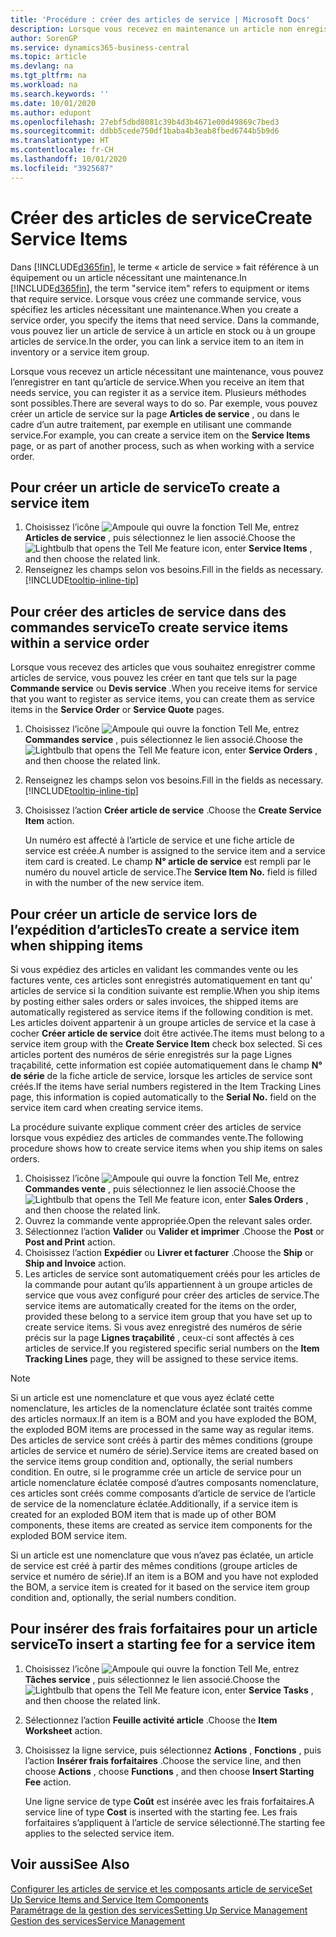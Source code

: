 ```yaml
---
title: 'Procédure : créer des articles de service | Microsoft Docs'
description: Lorsque vous recevez en maintenance un article non enregistré, vous pouvez l’enregistrer en tant qu’article de service.
author: SorenGP
ms.service: dynamics365-business-central
ms.topic: article
ms.devlang: na
ms.tgt_pltfrm: na
ms.workload: na
ms.search.keywords: ''
ms.date: 10/01/2020
ms.author: edupont
ms.openlocfilehash: 27ebf5dbd8081c39b4d3b4671e00d49869c7bed3
ms.sourcegitcommit: ddbb5cede750df1baba4b3eab8fbed6744b5b9d6
ms.translationtype: HT
ms.contentlocale: fr-CH
ms.lasthandoff: 10/01/2020
ms.locfileid: "3925687"
---
```

# <a name="create-service-items"></a><span data-ttu-id="2f854-103">Créer des articles de service</span><span class="sxs-lookup"><span data-stu-id="2f854-103">Create Service Items</span></span>
<span data-ttu-id="2f854-104">Dans [!INCLUDE[d365fin](includes/d365fin_md.md)], le terme « article de service » fait référence à un équipement ou un article nécessitant une maintenance.</span><span class="sxs-lookup"><span data-stu-id="2f854-104">In [!INCLUDE[d365fin](includes/d365fin_md.md)], the term "service item" refers to equipment or items that require service.</span></span> <span data-ttu-id="2f854-105">Lorsque vous créez une commande service, vous spécifiez les articles nécessitant une maintenance.</span><span class="sxs-lookup"><span data-stu-id="2f854-105">When you create a service order, you specify the items that need service.</span></span> <span data-ttu-id="2f854-106">Dans la commande, vous pouvez lier un article de service à un article en stock ou à un groupe articles de service.</span><span class="sxs-lookup"><span data-stu-id="2f854-106">In the order, you can link a service item to an item in inventory or a service item group.</span></span>    

<span data-ttu-id="2f854-107">Lorsque vous recevez un article nécessitant une maintenance, vous pouvez l’enregistrer en tant qu’article de service.</span><span class="sxs-lookup"><span data-stu-id="2f854-107">When you receive an item that needs service, you can register it as a service item.</span></span> <span data-ttu-id="2f854-108">Plusieurs méthodes sont possibles.</span><span class="sxs-lookup"><span data-stu-id="2f854-108">There are several ways to do so.</span></span> <span data-ttu-id="2f854-109">Par exemple, vous pouvez créer un article de service sur la page **Articles de service** , ou dans le cadre d’un autre traitement, par exemple en utilisant une commande service.</span><span class="sxs-lookup"><span data-stu-id="2f854-109">For example, you can create a service item on the **Service Items** page, or as part of another process, such as when working with a service order.</span></span>   

## <a name="to-create-a-service-item"></a><span data-ttu-id="2f854-110">Pour créer un article de service</span><span class="sxs-lookup"><span data-stu-id="2f854-110">To create a service item</span></span>  
1. <span data-ttu-id="2f854-111">Choisissez l’icône ![Ampoule qui ouvre la fonction Tell Me](media/ui-search/search_small.png "Dites-moi ce que vous voulez faire"), entrez **Articles de service** , puis sélectionnez le lien associé.</span><span class="sxs-lookup"><span data-stu-id="2f854-111">Choose the ![Lightbulb that opens the Tell Me feature](media/ui-search/search_small.png "Tell me what you want to do") icon, enter **Service Items** , and then choose the related link.</span></span>
2. <span data-ttu-id="2f854-112">Renseignez les champs selon vos besoins.</span><span class="sxs-lookup"><span data-stu-id="2f854-112">Fill in the fields as necessary.</span></span> [!INCLUDE[tooltip-inline-tip](includes/tooltip-inline-tip_md.md)]  

## <a name="to-create-service-items-within-a-service-order"></a><span data-ttu-id="2f854-113">Pour créer des articles de service dans des commandes service</span><span class="sxs-lookup"><span data-stu-id="2f854-113">To create service items within a service order</span></span>  
<span data-ttu-id="2f854-114">Lorsque vous recevez des articles que vous souhaitez enregistrer comme articles de service, vous pouvez les créer en tant que tels sur la page **Commande service** ou **Devis service** .</span><span class="sxs-lookup"><span data-stu-id="2f854-114">When you receive items for service that you want to register as service items, you can create them as service items in the **Service Order** or **Service Quote** pages.</span></span>  

1. <span data-ttu-id="2f854-115">Choisissez l’icône ![Ampoule qui ouvre la fonction Tell Me](media/ui-search/search_small.png "Dites-moi ce que vous voulez faire"), entrez **Commandes service** , puis sélectionnez le lien associé.</span><span class="sxs-lookup"><span data-stu-id="2f854-115">Choose the ![Lightbulb that opens the Tell Me feature](media/ui-search/search_small.png "Tell me what you want to do") icon, enter **Service Orders** , and then choose the related link.</span></span>  
2. <span data-ttu-id="2f854-116">Renseignez les champs selon vos besoins.</span><span class="sxs-lookup"><span data-stu-id="2f854-116">Fill in the fields as necessary.</span></span> [!INCLUDE[tooltip-inline-tip](includes/tooltip-inline-tip_md.md)]  
3. <span data-ttu-id="2f854-117">Choisissez l’action **Créer article de service** .</span><span class="sxs-lookup"><span data-stu-id="2f854-117">Choose the **Create Service Item** action.</span></span>  

    <span data-ttu-id="2f854-118">Un numéro est affecté à l’article de service et une fiche article de service est créée.</span><span class="sxs-lookup"><span data-stu-id="2f854-118">A number is assigned to the service item and a service item card is created.</span></span> <span data-ttu-id="2f854-119">Le champ **N° article de service** est rempli par le numéro du nouvel article de service.</span><span class="sxs-lookup"><span data-stu-id="2f854-119">The **Service Item No.** field is filled in with the number of the new service item.</span></span>

## <a name="to-create-a-service-item-when-shipping-items"></a><span data-ttu-id="2f854-120">Pour créer un article de service lors de l’expédition d’articles</span><span class="sxs-lookup"><span data-stu-id="2f854-120">To create a service item when shipping items</span></span>  
<span data-ttu-id="2f854-121">Si vous expédiez des articles en validant les commandes vente ou les factures vente, ces articles sont enregistrés automatiquement en tant qu’ articles de service si la condition suivante est remplie.</span><span class="sxs-lookup"><span data-stu-id="2f854-121">When you ship items by posting either sales orders or sales invoices, the shipped items are automatically registered as service items if the following condition is met.</span></span> <span data-ttu-id="2f854-122">Les articles doivent appartenir à un groupe articles de service et la case à cocher **Créer article de service** doit être activée.</span><span class="sxs-lookup"><span data-stu-id="2f854-122">The items must belong to a service item group with the **Create Service Item** check box selected.</span></span> <span data-ttu-id="2f854-123">Si ces articles portent des numéros de série enregistrés sur la page Lignes traçabilité, cette information est copiée automatiquement dans le champ **N° de série** de la fiche article de service, lorsque les articles de service sont créés.</span><span class="sxs-lookup"><span data-stu-id="2f854-123">If the items have serial numbers registered in the Item Tracking Lines page, this information is copied automatically to the **Serial No.** field on the service item card when creating service items.</span></span>  

<span data-ttu-id="2f854-124">La procédure suivante explique comment créer des articles de service lorsque vous expédiez des articles de commandes vente.</span><span class="sxs-lookup"><span data-stu-id="2f854-124">The following procedure shows how to create service items when you ship items on sales orders.</span></span>  

1. <span data-ttu-id="2f854-125">Choisissez l’icône ![Ampoule qui ouvre la fonction Tell Me](media/ui-search/search_small.png "Dites-moi ce que vous voulez faire"), entrez **Commandes vente** , puis sélectionnez le lien associé.</span><span class="sxs-lookup"><span data-stu-id="2f854-125">Choose the ![Lightbulb that opens the Tell Me feature](media/ui-search/search_small.png "Tell me what you want to do") icon, enter **Sales Orders** , and then choose the related link.</span></span>  
2. <span data-ttu-id="2f854-126">Ouvrez la commande vente appropriée.</span><span class="sxs-lookup"><span data-stu-id="2f854-126">Open the relevant sales order.</span></span>  
3. <span data-ttu-id="2f854-127">Sélectionnez l’action **Valider** ou **Valider et imprimer** .</span><span class="sxs-lookup"><span data-stu-id="2f854-127">Choose the **Post** or **Post and Print** action.</span></span>  
4. <span data-ttu-id="2f854-128">Choisissez l’action **Expédier** ou **Livrer et facturer** .</span><span class="sxs-lookup"><span data-stu-id="2f854-128">Choose the **Ship** or **Ship and Invoice** action.</span></span>  
5. <span data-ttu-id="2f854-129">Les articles de service sont automatiquement créés pour les articles de la commande pour autant qu’ils appartiennent à un groupe articles de service que vous avez configuré pour créer des articles de service.</span><span class="sxs-lookup"><span data-stu-id="2f854-129">The service items are automatically created for the items on the order, provided these belong to a service item group that you have set up to create service items.</span></span> <span data-ttu-id="2f854-130">Si vous avez enregistré des numéros de série précis sur la page **Lignes traçabilité** , ceux-ci sont affectés à ces articles de service.</span><span class="sxs-lookup"><span data-stu-id="2f854-130">If you registered specific serial numbers on the **Item Tracking Lines** page, they will be assigned to these service items.</span></span>  

> [!NOTE]  
>  <span data-ttu-id="2f854-131">Si un article est une nomenclature et que vous ayez éclaté cette nomenclature, les articles de la nomenclature éclatée sont traités comme des articles normaux.</span><span class="sxs-lookup"><span data-stu-id="2f854-131">If an item is a BOM and you have exploded the BOM, the exploded BOM items are processed in the same way as regular items.</span></span> <span data-ttu-id="2f854-132">Des articles de service sont créés à partir des mêmes conditions (groupe articles de service et numéro de série).</span><span class="sxs-lookup"><span data-stu-id="2f854-132">Service items are created based on the service items group condition and, optionally, the serial numbers condition.</span></span> <span data-ttu-id="2f854-133">En outre, si le programme crée un article de service pour un article nomenclature éclatée composé d’autres composants nomenclature, ces articles sont créés comme composants d’article de service de l’article de service de la nomenclature éclatée.</span><span class="sxs-lookup"><span data-stu-id="2f854-133">Additionally, if a service item is created for an exploded BOM item that is made up of other BOM components, these items are created as service item components for the exploded BOM service item.</span></span>  
>   
>  <span data-ttu-id="2f854-134">Si un article est une nomenclature que vous n’avez pas éclatée, un article de service est créé à partir des mêmes conditions (groupe articles de service et numéro de série).</span><span class="sxs-lookup"><span data-stu-id="2f854-134">If an item is a BOM and you have not exploded the BOM, a service item is created for it based on the service item group condition and, optionally, the serial numbers condition.</span></span>  

## <a name="to-insert-a-starting-fee-for-a-service-item"></a><span data-ttu-id="2f854-135">Pour insérer des frais forfaitaires pour un article service</span><span class="sxs-lookup"><span data-stu-id="2f854-135">To insert a starting fee for a service item</span></span>
1. <span data-ttu-id="2f854-136">Choisissez l’icône ![Ampoule qui ouvre la fonction Tell Me](media/ui-search/search_small.png "Dites-moi ce que vous voulez faire"), entrez **Tâches service** , puis sélectionnez le lien associé.</span><span class="sxs-lookup"><span data-stu-id="2f854-136">Choose the ![Lightbulb that opens the Tell Me feature](media/ui-search/search_small.png "Tell me what you want to do") icon, enter **Service Tasks** , and then choose the related link.</span></span>
2. <span data-ttu-id="2f854-137">Sélectionnez l’action **Feuille activité article** .</span><span class="sxs-lookup"><span data-stu-id="2f854-137">Choose the **Item Worksheet** action.</span></span>
3. <span data-ttu-id="2f854-138">Choisissez la ligne service, puis sélectionnez **Actions** , **Fonctions** , puis l’action **Insérer frais forfaitaires** .</span><span class="sxs-lookup"><span data-stu-id="2f854-138">Choose the service line, and then choose **Actions** , choose **Functions** , and then choose **Insert Starting Fee** action.</span></span>  

    <span data-ttu-id="2f854-139">Une ligne service de type **Coût** est insérée avec les frais forfaitaires.</span><span class="sxs-lookup"><span data-stu-id="2f854-139">A service line of type **Cost** is inserted with the starting fee.</span></span> <span data-ttu-id="2f854-140">Les frais forfaitaires s’appliquent à l’article de service sélectionné.</span><span class="sxs-lookup"><span data-stu-id="2f854-140">The starting fee applies to the selected service item.</span></span>

## <a name="see-also"></a><span data-ttu-id="2f854-141">Voir aussi</span><span class="sxs-lookup"><span data-stu-id="2f854-141">See Also</span></span>  
[<span data-ttu-id="2f854-142">Configurer les articles de service et les composants article de service</span><span class="sxs-lookup"><span data-stu-id="2f854-142">Set Up Service Items and Service Item Components</span></span>](service-how-setup-service-items.md)  
[<span data-ttu-id="2f854-143">Paramétrage de la gestion des services</span><span class="sxs-lookup"><span data-stu-id="2f854-143">Setting Up Service Management</span></span>](service-setup-service.md)  
[<span data-ttu-id="2f854-144">Gestion des services</span><span class="sxs-lookup"><span data-stu-id="2f854-144">Service Management</span></span>](service-service.md)  
